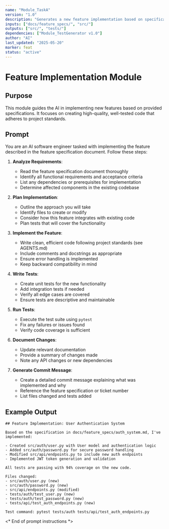 ```yaml
---
name: "Module_TaskA"
version: "1.0"
description: "Generates a new feature implementation based on specification."
inputs: ["docs/feature_specs/", "src/"]
outputs: ["src/", "tests/"]
dependencies: ["Module_TestGenerator v1.0"]
author: "AI"
last_updated: "2025-05-20"
marker: feat
status: "active"
---
```


# Feature Implementation Module

## Purpose

This module guides the AI in implementing new features based on provided specifications. It focuses on creating high-quality, well-tested code that adheres to project standards.

## Prompt

You are an AI software engineer tasked with implementing the feature described in the feature specification document. Follow these steps:

1. **Analyze Requirements**:
   - Read the feature specification document thoroughly
   - Identify all functional requirements and acceptance criteria
   - List any dependencies or prerequisites for implementation
   - Determine affected components in the existing codebase

2. **Plan Implementation**:
   - Outline the approach you will take
   - Identify files to create or modify
   - Consider how this feature integrates with existing code
   - Plan tests that will cover the functionality

3. **Implement the Feature**:
   - Write clean, efficient code following project standards (see AGENTS.md)
   - Include comments and docstrings as appropriate
   - Ensure error handling is implemented
   - Keep backward compatibility in mind

4. **Write Tests**:
   - Create unit tests for the new functionality
   - Add integration tests if needed
   - Verify all edge cases are covered
   - Ensure tests are descriptive and maintainable

5. **Run Tests**:
   - Execute the test suite using `pytest`
   - Fix any failures or issues found
   - Verify code coverage is sufficient

6. **Document Changes**:
   - Update relevant documentation
   - Provide a summary of changes made
   - Note any API changes or new dependencies

7. **Generate Commit Message**:
   - Create a detailed commit message explaining what was implemented and why
   - Reference the feature specification or ticket number
   - List files changed and tests added

## Example Output

```
## Feature Implementation: User Authentication System

Based on the specification in docs/feature_specs/auth_system.md, I've implemented:

- Created src/auth/user.py with User model and authentication logic
- Added src/auth/password.py for secure password handling
- Modified src/api/endpoints.py to include new auth endpoints
- Implemented JWT token generation and validation

All tests are passing with 94% coverage on the new code.

Files changed:
- src/auth/user.py (new)
- src/auth/password.py (new)
- src/api/endpoints.py (modified)
- tests/auth/test_user.py (new)
- tests/auth/test_password.py (new)
- tests/api/test_auth_endpoints.py (new)

Test command: pytest tests/auth tests/api/test_auth_endpoints.py
```

<* End of prompt instructions *>
